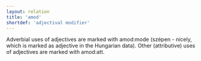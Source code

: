 ```yaml
---
layout: relation
title: 'amod'
shortdef: 'adjectival modifier'
---
```


Adverbial uses of adjectives are marked with amod:mode (szépen - nicely, which is marked as adjective in the Hungarian data). Other (attributive) uses of adjectives are marked with amod:att.
<!-- Interlanguage links updated Út zář 29 20:43:08 CEST 2020 -->

